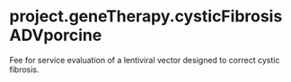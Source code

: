 # project.geneTherapy.cysticFibrosisADVporcine

Fee for service evaluation of a lentiviral vector designed to correct cystic fibrosis. 
